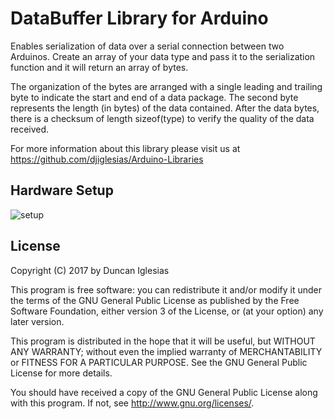 # DataBuffer Library for Arduino

Enables serialization of data over a serial connection between two
Arduinos. Create an array of your data type and pass it to the 
serialization function and it will return an array of bytes.

The organization of the bytes are arranged with a single leading and 
trailing byte to indicate the start and end of a data package. The 
second byte represents the length (in bytes) of the data contained.
After the data bytes, there is a checksum of length sizeof(type) to
verify the quality of the data received.

For more information about this library please visit us at
https://github.com/djiglesias/Arduino-Libraries

## Hardware Setup

![setup](https://user-images.githubusercontent.com/7607469/28936889-1b79b16a-7857-11e7-9358-74c9b432dfa7.PNG)

## License

Copyright (C) 2017 by Duncan Iglesias

This program is free software: you can redistribute it and/or modify
it under the terms of the GNU General Public License as published by
the Free Software Foundation, either version 3 of the License, or
(at your option) any later version.

This program is distributed in the hope that it will be useful,
but WITHOUT ANY WARRANTY; without even the implied warranty of
MERCHANTABILITY or FITNESS FOR A PARTICULAR PURPOSE.  See the
GNU General Public License for more details.

You should have received a copy of the GNU General Public License
along with this program.  If not, see <http://www.gnu.org/licenses/>.
